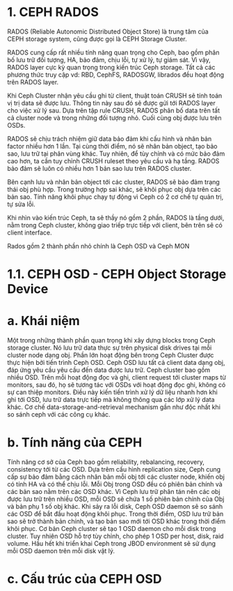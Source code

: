 # 1. CEPH RADOS
 RADOS (Reliable Autonomic Distributed Object Store) là trung tâm của CEPH storage system, cũng được gọi là CEPH Storage Cluster.
 
 RADOS cung cấp rất nhiều tính năng quan trọng cho Ceph, bao gồm phân bố lưu trữ đối tượng, HA, bảo đảm, chịu lỗi, tự xử lý, tự giám sát. Vì vậy, RADOS layer cực kỳ quan trọng trong kiến trúc Ceph storage. Tất cả các phương thức truy cập vd: RBD, CephFS, RADOSGW, librados đều hoạt động trên RADOS layer.
 
 Khi Ceph Cluster nhận yêu cầu ghi từ client, thuật toán CRUSH sẽ tính toán vị trị data sẽ được lưu. Thông tin này sau đó sẽ được gửi tới RADOS layer cho việc xử lý sau. Dựa trên tập rule CRUSH, RADOS phân bố data trên tất cả cluster node và trong những đối tượng nhỏ. Cuối cùng obj được lưu trên OSDs.
 
 RADOS sẽ chịu trách nhiệm giữ data bảo đảm khi cấu hình và nhân bản factor nhiều hơn 1 lần. Tại cùng thời điểm, nó sẽ nhân bản object, tạo bảo sao, lưu trữ tại phân vùng khác. Tuy nhiên, để tùy chỉnh và có mức bảo đảm cao hơn, ta cần tuy chỉnh CRUSH ruleset theo yêu cầu và hạ tầng. RADOS bảo đảm sẽ luôn có nhiều hơn 1 bản sao lưu trên RADOS cluster.
 
 Bên cạnh lưu và nhân bản object tới các cluster, RADOS sẽ bảo đảm trạng thái obj phù hợp. Trong trường hợp sai khác, sẽ khôi phục obj dựa trên các bản sao. Tính năng khôi phục chạy tự động vì Ceph có 2 cơ chế tự quản trị, tự sửa lỗi.
 
 Khi nhìn vào kiến trúc Ceph, ta sẽ thầy nó gồm 2 phần, RADOS là tầng dưới, nằm trong Ceph cluster, không giao triếp trực tiếp với client, bên trên sẽ có client interface.
 
 Rados gồm 2 thành phần nhỏ chính là Ceph OSD và Ceph MON
 
 # 1.1. CEPH OSD - CEPH Object Storage Device
   # a. Khái niệm 
   Một trong những thành phần quan trọng khi xây dựng blocks trong Ceph storage cluster. Nó lưu trữ data thực sự trên physical disk drives tại mỗi cluster node dạng obj. Phần lớn hoạt động bên trong Ceph Cluster được thực hiện bởi tiến trình Ceph OSD.
   Ceph OSD lưu tất cả client data dạng obj, đáp ứng yêu cầu yêu cầu đến data được lưu trữ. Ceph cluster bao gồm nhiều OSD. Trên mỗi hoạt động đọc và ghi, client request tới cluster maps từ monitors, sau đó, họ sẽ tương tác với OSDs với hoạt động đọc ghi, không có sự can thiệp monitors. Điều này kiến tiến trình xử lý dữ liệu nhanh hơn khi ghi tới OSD, lưu trữ data trực tiếp mà không thông qua các lớp xử lý data khác. Cơ chế data-storage-and-retrieval mechanism gần như độc nhất khi so sánh ceph với các công cụ khác.
   # b. Tính năng của CEPH
   Tính năng cơ sở của Ceph bao gồm reliability, rebalancing, recovery, consistency tới từ các OSD. Dựa trêm cấu hình replication size, Ceph cung cấp sự bảo đảm bằng cách nhân bản mỗi obj tới các cluster node, khiến obj có tính HA và có thể chịu lỗi. Mỗi Obj trong OSD đều có phiên bản chính và các bản sao nằm trên các OSD khác. Vì Ceph lưu trữ phân tán nên các obj được lưu trữ trên nhiều OSD, mỗi OSD sẽ chứa 1 số phiên bản chính của Obj và bản phụ 1 số obj khác.
   Khi sảy ra lỗi disk, Ceph OSD daemon sẽ so sánh các OSD để bắt đầu hoạt động khôi phục. Trong thời điểm, OSD lưu trữ bản sao sẽ trở thành bản chính, và tạo bản sao mới tới OSD khác trong thời điểm khôi phục. Cơ bản Ceph cluster sẽ tạo 1 OSD daemon cho mỗi disk trong cluster. Tuy nhiên OSD hỗ trợ tùy chỉnh, cho phép 1 OSD per host, disk, raid volume. Hầu hết khi triển khai Ceph trong JBOD environment sẽ sử dụng mỗi OSD daemon trên mỗi disk vật lý.
   # c. Cấu trúc của CEPH OSD

